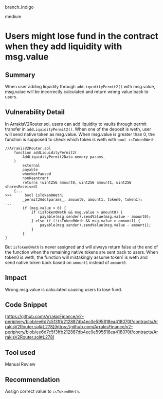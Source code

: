 branch_indigo

medium

# Users might lose fund in the contract when they add liquidity with msg.value

## Summary
When user adding liquidity through `addLiquidityPermit2()` with msg.value, msg.value will be incorrectly calculated and return wrong value back to users. 
## Vulnerability Detail
In ArrakisV2Router.sol, users can add liquidity to vaults through permit transfer in `addLiquidityPermit2()`. When one of the deposit is weth, user will send native token as msg.value. When msg.value is greater than 0, the function is supposed to check which token is weth with `bool isToken0Weth`. 

```solidity
//ArrakisV2Router.sol
    function addLiquidityPermit2(
        AddLiquidityPermit2Data memory params_
    )
        external
        payable
        whenNotPaused
        nonReentrant
        returns (uint256 amount0, uint256 amount1, uint256 sharesReceived)
    {...
>>>      bool isToken0Weth;
        _permit2Add(params_, amount0, amount1, token0, token1);
...
        if (msg.value > 0) {
            if (isToken0Weth && msg.value > amount0) {
                payable(msg.sender).sendValue(msg.value - amount0);
            } else if (!isToken0Weth && msg.value > amount1) {
                payable(msg.sender).sendValue(msg.value - amount1);
            }
        }
}
```
But `isToken0Weth` is never assigned and will always return false at the end of the function when the remaining native tokens are sent back to users. When token0 is weth, the function will mistakingly assume token1 is weth and send native token back based on `amount1` instead of `amount0`. 

## Impact
Wrong msg.value is calculated causing users to lose fund.
## Code Snippet
[https://github.com/ArrakisFinance/v2-periphery/blob/ee6d7c5f3ffb212887db4ec0e595618ea418070f/contracts/ArrakisV2Router.sol#L278](https://github.com/ArrakisFinance/v2-periphery/blob/ee6d7c5f3ffb212887db4ec0e595618ea418070f/contracts/ArrakisV2Router.sol#L278)
## Tool used

Manual Review

## Recommendation
Assign correct value to `isToken0Weth`.